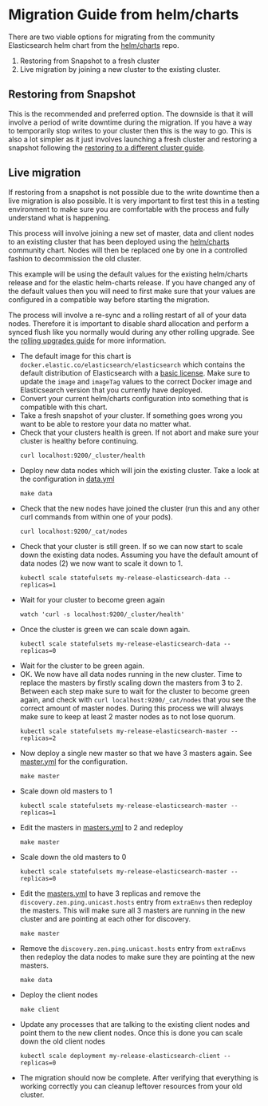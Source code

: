 # Migration Guide from helm/charts

There are two viable options for migrating from the community Elasticsearch helm chart from the [helm/charts](https://github.com/helm/charts/tree/master/stable/elasticsearch) repo.

1. Restoring from Snapshot to a fresh cluster
2. Live migration by joining a new cluster to the existing cluster.

## Restoring from Snapshot

This is the recommended and preferred option. The downside is that it will involve a period of write downtime during the migration. If you have a way to temporarily stop writes to your cluster then this is the way to go. This is also a lot simpler as it just involves launching a fresh cluster and restoring a snapshot following the [restoring to a different cluster guide](https://www.elastic.co/guide/en/elasticsearch/reference/6.6/modules-snapshots.html#_restoring_to_a_different_cluster).

## Live migration

If restoring from a snapshot is not possible due to the write downtime then a live migration is also possible. It is very important to first test this in a testing environment to make sure you are comfortable with the process and fully understand what is happening. 

This process will involve joining a new set of master, data and client nodes to an existing cluster that has been deployed using the [helm/charts](https://github.com/helm/charts/tree/master/stable/elasticsearch) community chart. Nodes will then be replaced one by one in a controlled fashion to decommission the old cluster.

This example will be using the default values for the existing helm/charts release and for the elastic helm-charts release. If you have changed any of the default values then you will need to first make sure that your values are configured in a compatible way before starting the migration. 

The process will involve a re-sync and a rolling restart of all of your data nodes. Therefore it is important to disable shard allocation and perform a synced flush like you normally would during any other rolling upgrade. See the [rolling upgrades guide](https://www.elastic.co/guide/en/elasticsearch/reference/6.6/rolling-upgrades.html) for more information.

* The default image for this chart is `docker.elastic.co/elasticsearch/elasticsearch` which contains the default distribution of Elasticsearch with a [basic license](https://www.elastic.co/subscriptions). Make sure to update the `image` and `imageTag` values to the correct Docker image and Elasticsearch version that you currently have deployed.
* Convert your current helm/charts configuration into something that is compatible with this chart.
* Take a fresh snapshot of your cluster. If something goes wrong you want to be able to restore your data no matter what. 
* Check that your clusters health is green. If not abort and make sure your cluster is healthy before continuing.
  ```
  curl localhost:9200/_cluster/health
  ```
* Deploy new data nodes which will join the existing cluster. Take a look at the configuration in [data.yml](data.yml)
  ```
  make data
  ```
* Check that the new nodes have joined the cluster (run this and any other curl commands from within one of your pods).
  ```
  curl localhost:9200/_cat/nodes
  ```
* Check that your cluster is still green. If so we can now start to scale down the existing data nodes. Assuming you have the default amount of data nodes (2) we now want to scale it down to 1.
  ```
  kubectl scale statefulsets my-release-elasticsearch-data --replicas=1
  ```
* Wait for your cluster to become green again
  ```
  watch 'curl -s localhost:9200/_cluster/health'
  ```
* Once the cluster is green we can scale down again.
  ```
  kubectl scale statefulsets my-release-elasticsearch-data --replicas=0
  ```
* Wait for the cluster to be green again.
* OK. We now have all data nodes running in the new cluster. Time to replace the masters by firstly scaling down the masters from 3 to 2. Between each step make sure to wait for the cluster to become green again, and check with `curl localhost:9200/_cat/nodes` that you see the correct amount of master nodes. During this process we will always make sure to keep at least 2 master nodes as to not lose quorum.
  ```
  kubectl scale statefulsets my-release-elasticsearch-master --replicas=2
  ```
* Now deploy a single new master so that we have 3 masters again. See [master.yml](master.yml) for the configuration.
  ```
  make master
  ```
* Scale down old masters to 1
  ```
  kubectl scale statefulsets my-release-elasticsearch-master --replicas=1
  ```
* Edit the masters in [masters.yml](./masters.yml) to 2 and redeploy
  ```
  make master
  ```
* Scale down the old masters to 0
  ```
  kubectl scale statefulsets my-release-elasticsearch-master --replicas=0
  ```
* Edit the [masters.yml](./masters.yml) to have 3 replicas and remove the `discovery.zen.ping.unicast.hosts` entry from `extraEnvs` then redeploy the masters. This will make sure all 3 masters are running in the new cluster and are pointing at each other for discovery. 
  ```
  make master
  ```
* Remove the `discovery.zen.ping.unicast.hosts` entry from `extraEnvs` then redeploy the data nodes to make sure they are pointing at the new masters. 
  ```
  make data
  ```
* Deploy the client nodes
  ```
  make client
  ```
* Update any processes that are talking to the existing client nodes and point them to the new client nodes. Once this is done you can scale down the old client nodes
  ```
  kubectl scale deployment my-release-elasticsearch-client --replicas=0
  ```
* The migration should now be complete. After verifying that everything is working correctly you can cleanup leftover resources from your old cluster.
